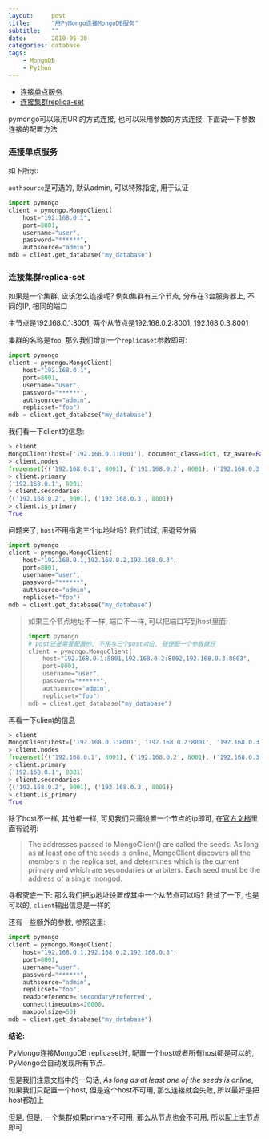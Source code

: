 ```yaml
---
layout:     post
title:      "用PyMongo连接MongoDB服务"
subtitle:   ""
date:       2019-05-20
categories: database
tags:
    - MongoDB
    - Python
---
```


- [连接单点服务](#连接单点服务)
- [连接集群replica-set](#连接集群replica-set)

pymongo可以采用URI的方式连接, 也可以采用参数的方式连接, 下面说一下参数连接的配置方法

### 连接单点服务

如下所示:

`authsource`是可选的, 默认admin, 可以特殊指定, 用于认证

```python
import pymongo
client = pymongo.MongoClient(
    host="192.168.0.1",
    port=8001,
    username="user",
    password="******",
    authsource="admin")
mdb = client.get_database("my_database")
```

### 连接集群replica-set

如果是一个集群, 应该怎么连接呢? 例如集群有三个节点, 分布在3台服务器上, 不同的IP, 相同的端口

主节点是192.168.0.1:8001, 两个从节点是192.168.0.2:8001, 192.168.0.3:8001

集群的名称是`foo`, 那么我们增加一个`replicaset`参数即可:

```python
import pymongo
client = pymongo.MongoClient(
    host="192.168.0.1",
    port=8001,
    username="user",
    password="******",
    authsource="admin",
    replicset="foo")
mdb = client.get_database("my_database")
```

我们看一下client的信息:

```python
> client
MongoClient(host=['192.168.0.1:8001'], document_class=dict, tz_aware=False, connect=True, authsource='admin')
> client.nodes
frozenset({('192.168.0.1', 8001), ('192.168.0.2', 8001), ('192.168.0.3', 8001)})
> client.primary
('192.168.0.1', 8001)
> client.secondaries
{('192.168.0.2', 8001), ('192.168.0.3', 8001)}
> client.is_primary
True
```

问题来了, `host`不用指定三个ip地址吗? 我们试试, 用逗号分隔

```python
import pymongo
client = pymongo.MongoClient(
    host="192.168.0.1,192.168.0.2,192.168.0.3",
    port=8001,
    username="user",
    password="******",
    authsource="admin",
    replicset="foo")
mdb = client.get_database("my_database")
```

> 如果三个节点地址不一样, 端口不一样, 可以把端口写到host里面:
> ```python
> import pymongo
> # post还是需要配置的, 不用与三个post对应, 随便配一个参数就好
> client = pymongo.MongoClient(
>     host="192.168.0.1:8001,192.168.0.2:8002,192.168.0.3:8003",
>     port=8001,
>     username="user",
>     password="******",
>     authsource="admin",
>     replicset="foo")
> mdb = client.get_database("my_database")
> ```

再看一下client的信息

```python
> client
MongoClient(host=['192.168.0.1:8001', '192.168.0.2:8001', '192.168.0.3:8001'], document_class=dict, tz_aware=False, connect=True, authsource='admin')
> client.nodes
frozenset({('192.168.0.1', 8001), ('192.168.0.2', 8001), ('192.168.0.3', 8001)})
> client.primary
('192.168.0.1', 8001)
> client.secondaries
{('192.168.0.2', 8001), ('192.168.0.3', 8001)}
> client.is_primary
True
```

除了host不一样, 其他都一样, 可见我们只需设置一个节点的ip即可, 在[官方文档](http://api.mongodb.com/python/current/examples/high_availability.html#initializing-the-set)里面有说明:

> The addresses passed to MongoClient() are called the seeds. As long as at least one of the seeds is online, MongoClient discovers all the members in the replica set, and determines which is the current primary and which are secondaries or arbiters. Each seed must be the address of a single mongod.

寻根究底一下: 那么我们把ip地址设置成其中一个从节点可以吗? 我试了一下, 也是可以的, `client`输出信息是一样的

还有一些额外的参数, 参照这里:

```python
import pymongo
client = pymongo.MongoClient(
    host="192.168.0.1,192.168.0.2,192.168.0.3",
    port=8001,
    username="user",
    password="******",
    authsource="admin",
    replicset="foo",
    readpreference='secondaryPreferred',
    connecttimeoutms=20000,
    maxpoolsize=50)
mdb = client.get_database("my_database")
```

**结论:**

PyMongo连接MongoDB  replicaset时, 配置一个host或者所有host都是可以的, PyMongo会自动发现所有节点.

但是我们注意文档中的一句话, *As long as at least one of the seeds is online*, 如果我们只配置一个host, 但是这个host不可用, 那么连接就会失败, 所以最好是把host都加上

但是, 但是, 一个集群如果primary不可用, 那么从节点也会不可用, 所以配上主节点即可
